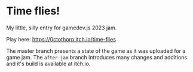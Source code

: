 # Time flies!

My little, silly entry for gamedev.js 2023 jam.

Play here: https://0ctothorp.itch.io/time-flies

The master branch presents a state of the game as it was uploaded for a game jam. The `after-jam` branch introduces many changes and additions and it's build is available at itch.io.

